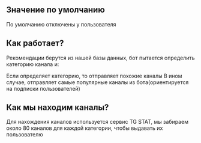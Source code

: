 ## Значение по умолчанию
По умолчанию отключены у пользователя
## Как работает?
Рекомендации берутся из нашей базы данных, бот пытается определить категорию канала и:

Если определяет категорию, то отправляет похожие каналы
В ином случае, отправляет самые популярные каналы из бота(ориентируется на подписки пользователей)

## Как мы находим каналы?
Для нахождения каналов используется сервис TG STAT, мы забираем около 80 каналов для каждой категории, чтобы выдавать их пользователю